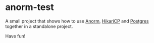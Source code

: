 # anorm-test
A small project that shows how to use [Anorm](https://playframework.github.io/anorm/), [HikariCP](https://github.com/brettwooldridge/HikariCP) 
and [Postgres](https://www.postgresql.org/) together in a standalone project.

Have fun!
